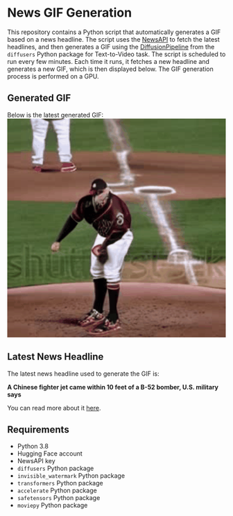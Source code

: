 # News GIF Generation
This repository contains a Python script that automatically generates a GIF based on a news headline. The script uses the [NewsAPI](https://newsapi.org/) to fetch the latest headlines, and then generates a GIF using the [DiffusionPipeline](https://github.com/huggingface/diffusers) from the `diffusers` Python package for Text-to-Video task.
The script is scheduled to run every few minutes. Each time it runs, it fetches a new headline and generates a new GIF, which is then displayed below. The GIF generation process is performed on a GPU.

## Generated GIF
Below is the latest generated GIF:
![Generated GIF](output.gif?raw=true&v=1698492815)

## Latest News Headline
The latest news headline used to generate the GIF is:

**A Chinese fighter jet came within 10 feet of a B-52 bomber, U.S. military says**

You can read more about it [here](https://www.npr.org/2023/10/27/1208941174/a-chinese-fighter-jet-came-within-10-feet-of-a-b-52-bomber-u-s-military-says).

## Requirements
- Python 3.8
- Hugging Face account
- NewsAPI key
- `diffusers` Python package
- `invisible_watermark` Python package
- `transformers` Python package
- `accelerate` Python package
- `safetensors` Python package
- `moviepy` Python package
